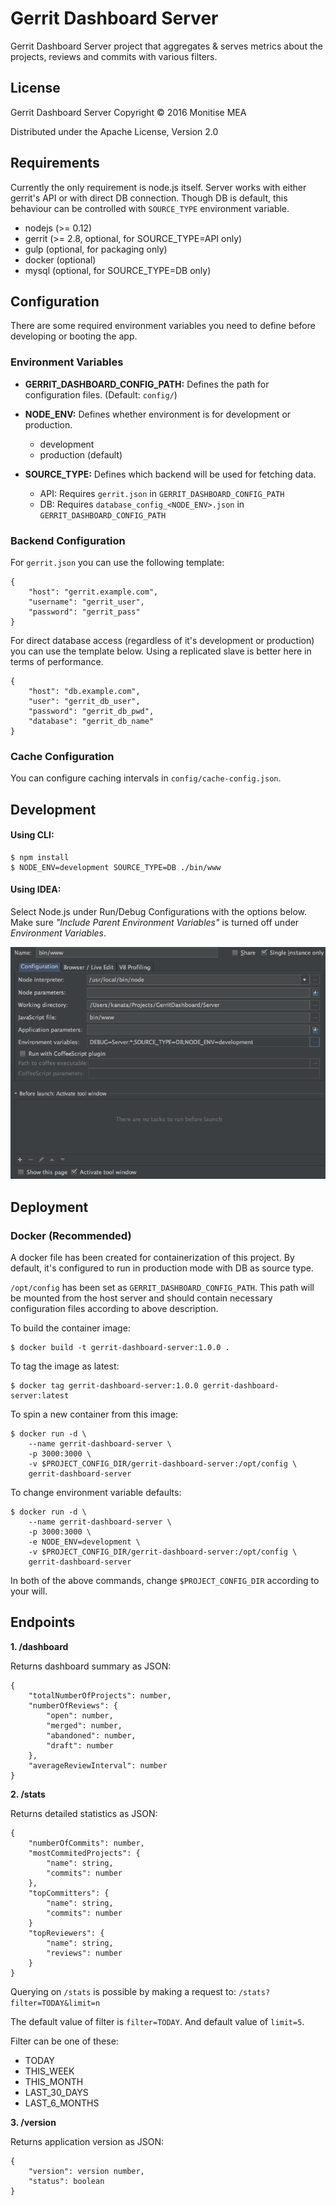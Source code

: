 # Gerrit Dashboard Server

Gerrit Dashboard Server project that aggregates & serves metrics about the projects, reviews and commits with
various filters.

## License

Gerrit Dashboard Server
Copyright © 2016 Monitise MEA

Distributed under the Apache License, Version 2.0

## Requirements

Currently the only requirement is node.js itself. Server works with either gerrit's API or with direct DB
connection. Though DB is default, this behaviour can be controlled with `SOURCE_TYPE` environment variable.

* nodejs (>= 0.12)
* gerrit (>= 2.8, optional, for SOURCE_TYPE=API only)
* gulp (optional, for packaging only)
* docker (optional)
* mysql (optional, for SOURCE_TYPE=DB only)

## Configuration

There are some required environment variables you need to define before developing or booting the app.

### Environment Variables

* **GERRIT_DASHBOARD_CONFIG_PATH:** Defines the path for configuration files. (Default: `config/`)

* **NODE_ENV:** Defines whether environment is for development or production.

    * development
    * production (default)

* **SOURCE_TYPE:** Defines which backend will be used for fetching data.

    * API: Requires `gerrit.json` in `GERRIT_DASHBOARD_CONFIG_PATH`
    * DB: Requires `database_config_<NODE_ENV>.json` in `GERRIT_DASHBOARD_CONFIG_PATH`

### Backend Configuration

For `gerrit.json` you can use the following template:

```
{
    "host": "gerrit.example.com",
    "username": "gerrit_user",
    "password": "gerrit_pass"
}
```

For direct database access (regardless of it's development or production) you can use the template below. Using a
replicated slave is better here in terms of performance.

```
{
    "host": "db.example.com",
    "user": "gerrit_db_user",
    "password": "gerrit_db_pwd",
    "database": "gerrit_db_name"
}
```

### Cache Configuration

You can configure caching intervals in `config/cache-config.json`.

## Development

#### Using CLI:

```
$ npm install
$ NODE_ENV=development SOURCE_TYPE=DB ./bin/www
```

#### Using IDEA:

Select Node.js under Run/Debug Configurations with the options below. Make sure _"Include Parent Environment Variables"_
is turned off under _Environment Variables_.

![Development Using IntelliJ Idea](idea.png)

## Deployment

### Docker (Recommended)

A docker file has been created for containerization of this project. By default, it's configured to run in production
mode with DB as source type.

`/opt/config` has been set as `GERRIT_DASHBOARD_CONFIG_PATH`. This path will be mounted from the host server and should
contain necessary configuration files according to above description.

To build the container image:

```
$ docker build -t gerrit-dashboard-server:1.0.0 .
```

To tag the image as latest:

```
$ docker tag gerrit-dashboard-server:1.0.0 gerrit-dashboard-server:latest
```

To spin a new container from this image:

```
$ docker run -d \
    --name gerrit-dashboard-server \
    -p 3000:3000 \
    -v $PROJECT_CONFIG_DIR/gerrit-dashboard-server:/opt/config \
    gerrit-dashboard-server
```

To change environment variable defaults:

```
$ docker run -d \
    --name gerrit-dashboard-server \
    -p 3000:3000 \
    -e NODE_ENV=development \
    -v $PROJECT_CONFIG_DIR/gerrit-dashboard-server:/opt/config \
    gerrit-dashboard-server
```

In both of the above commands, change `$PROJECT_CONFIG_DIR` according to your will.

## Endpoints

**1. /dashboard**

Returns dashboard summary as JSON:

```
{
    "totalNumberOfProjects": number,
    "numberOfReviews": {
        "open": number,
        "merged": number,
        "abandoned": number,
        "draft": number
    },
    "averageReviewInterval": number
}
```

**2. /stats**

Returns detailed statistics as JSON:

```
{
    "numberOfCommits": number,
    "mostCommitedProjects": {
        "name": string,
        "commits": number
    },
    "topCommitters": {
        "name": string,
        "commits": number
    }
    "topReviewers": {
        "name": string,
        "reviews": number
    }
}
```

Querying on `/stats` is possible by making a request to: `/stats?filter=TODAY&limit=n`

The default value of filter is `filter=TODAY`. And default value of `limit=5`.

Filter can be one of these:

* TODAY
* THIS_WEEK
* THIS_MONTH
* LAST_30_DAYS
* LAST_6_MONTHS

**3. /version**

Returns application version as JSON:

```
{
    "version": version number,
    "status": boolean
}
```
